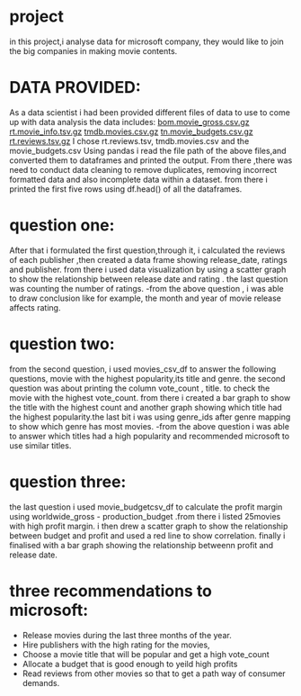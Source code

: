 # project
in this  project,i analyse data for microsoft company, they would like to join the big companies in making movie contents.
# DATA PROVIDED:
As a data scientist i had been provided different files of data to use to come up with data analysis
the data includes:
                 [bom.movie_gross.csv.gz](https://github.com/emukami2/project/files/14719322/bom.movie_gross.csv.gz)
                 [rt.movie_info.tsv.gz](https://github.com/emukami2/project/files/14719324/rt.movie_info.tsv.gz)
                 [tmdb.movies.csv.gz](https://github.com/emukami2/project/files/14719325/tmdb.movies.csv.gz)
                 [tn.movie_budgets.csv.gz](https://github.com/emukami2/project/files/14719330/tn.movie_budgets.csv.gz)
                 [rt.reviews.tsv.gz](https://github.com/emukami2/project/files/14719335/rt.reviews.tsv.gz)
I chose rt.reviews.tsv, tmdb.movies.csv and the movie_budgets.csv
Using pandas i read the file path of the above files,and converted them to dataframes and printed the output. 
From there ,there was need to conduct data cleaning to remove duplicates, removing incorrect formatted  data and also incomplete data within a dataset.
from there i printed the first five rows using df.head() of all the dataframes.
# question one:
After that i formulated the first question,through it, i calculated the reviews of each publisher ,then created a data frame showing release_date, ratings and publisher.
from there i used data visualization by using a scatter graph to show the relationship between release date and rating . the last question was counting the number of ratings.
  -from the above question , i was able to draw conclusion like for example, the month and year of movie release affects rating.
  # question two:
from the second question, i used movies_csv_df to answer the following questions, movie with the highest popularity,its title and genre. the second question was about printing the column vote_count , title.
to check the movie with the highest vote_count. from there i created a bar graph to show the title with the highest count and another graph showing which title had the highest popularity.the last bit i  was 
using genre_ids after genre mapping to show which genre has most movies. 
-from the above question i was able to answer which titles had a high popularity and recommended  microsoft to  use  similar titles.
# question three:
the last question i used movie_budgetcsv_df to calculate the profit margin using worldwide_gross - production_budget .from there i listed 25movies with high profit margin. i then drew a scatter graph 
to show the relationship between budget and profit and used a red line to show correlation. finally i finalised with a bar graph showing the relationship betweenn profit and release date.
# three  recommendations to microsoft:
-  Release movies during the last three months of the year.
-  Hire publishers with the high rating for the movies,
-  Choose a movie title that will be popular and get a high vote_count
-  Allocate a budget that is good enough to yeild high profits
-  Read reviews from other movies so that to get a path way of consumer demands.
